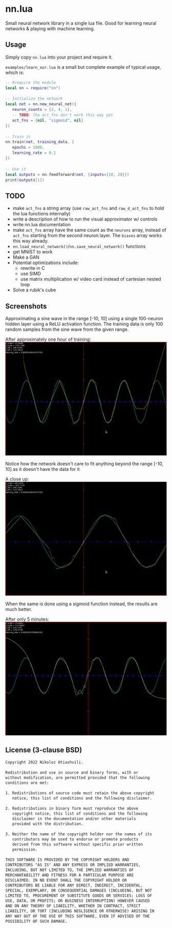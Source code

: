 # nn.lua
Small neural network library in a single lua file.
Good for learning neural networks & playing with machine learning.

## Usage
Simply copy `nn.lua` into your project and require it.

`examples/learn_xor.lua` is a small but complete example of typical usage, which is:
```lua
-- Rrequire the module
local nn = require("nn")

-- Initialize the network
local net = nn.new_neural_net({
   neuron_counts = {2, 4, 1},
   -- TODO: the act_fns don't work this way yet
   act_fns = {nil, "sigmoid", nil}
})

-- Train it
nn.train(net, training_data, {
   epochs = 1000,
   learning_rate = 0.1
})

-- Use it
local outputs = nn.feedforward(net, {inputs={10, 20}})
print(outputs[1])
```

## TODO
- make `act_fns` a string array (use `raw_act_fns` and `raw_d_act_fns` to hold
  the lua functions internally)
- write a description of how to run the visual approximator w/ controls
- write nn.lua documentation
- make `act_fns` array have the same count as the `neurons` array, instead of
  `act_fns` starting from the second neuron layer. The `biases` array works this
  way already.
- `nn.load_neural_network()`/`nn.save_neural_network()` functions
- get MNIST to work
- Make a GAN
- Potential optimizations include:
  - rewrite in C
  - use SIMD
  - use matrix multiplication w/ video card instead of cartesian nested loop
- Solve a rubik's cube

## Screenshots
Approximating a sine wave in the range [-10, 10] using a single 100-neuron
hidden layer using a ReLU activation function. The training data is only 100
random samples from the sine wave from the given range.

After approximately one hour of training:
![Sine wave after 1 hour of training](./screenshots/nn-screenshot-approx-sin-relu-1.png)

Notice how the network doesn't care to fit anything beyond the range [-10, 10]
as it doesn't have the data for it

A close up:
![Close up sine wave after 1 hour of training](./screenshots/nn-screenshot-approx-sin-relu-2.png)

When the same is done using a sigmoid function instead, the results are much
better.

After only 5 minutes:
![Sine wave after 3 minutes of training using sigmoid](./screenshots/nn-screenshot-approx-sin-sigmoid.png)

## License (3-clause BSD)
```
Copyright 2022 Nikoloz Otiashvili.

Redistribution and use in source and binary forms, with or
without modification, are permitted provided that the following
conditions are met:

1. Redistributions of source code must retain the above copyright
   notice, this list of conditions and the following disclaimer.

2. Redistributions in binary form must reproduce the above
   copyright notice, this list of conditions and the following
   disclaimer in the documentation and/or other materials
   provided with the distribution.

3. Neither the name of the copyright holder nor the names of its
   contributors may be used to endorse or promote products
   derived from this software without specific prior written
   permission.

THIS SOFTWARE IS PROVIDED BY THE COPYRIGHT HOLDERS AND
CONTRIBUTORS "AS IS" AND ANY EXPRESS OR IMPLIED WARRANTIES,
INCLUDING, BUT NOT LIMITED TO, THE IMPLIED WARRANTIES OF
MERCHANTABILITY AND FITNESS FOR A PARTICULAR PURPOSE ARE
DISCLAIMED. IN NO EVENT SHALL THE COPYRIGHT HOLDER OR
CONTRIBUTORS BE LIABLE FOR ANY DIRECT, INDIRECT, INCIDENTAL,
SPECIAL, EXEMPLARY, OR CONSEQUENTIAL DAMAGES (INCLUDING, BUT NOT
LIMITED TO, PROCUREMENT OF SUBSTITUTE GOODS OR SERVICES; LOSS OF
USE, DATA, OR PROFITS; OR BUSINESS INTERRUPTION) HOWEVER CAUSED
AND ON ANY THEORY OF LIABILITY, WHETHER IN CONTRACT, STRICT
LIABILITY, OR TORT (INCLUDING NEGLIGENCE OR OTHERWISE) ARISING IN
ANY WAY OUT OF THE USE OF THIS SOFTWARE, EVEN IF ADVISED OF THE
POSSIBILITY OF SUCH DAMAGE.
```
